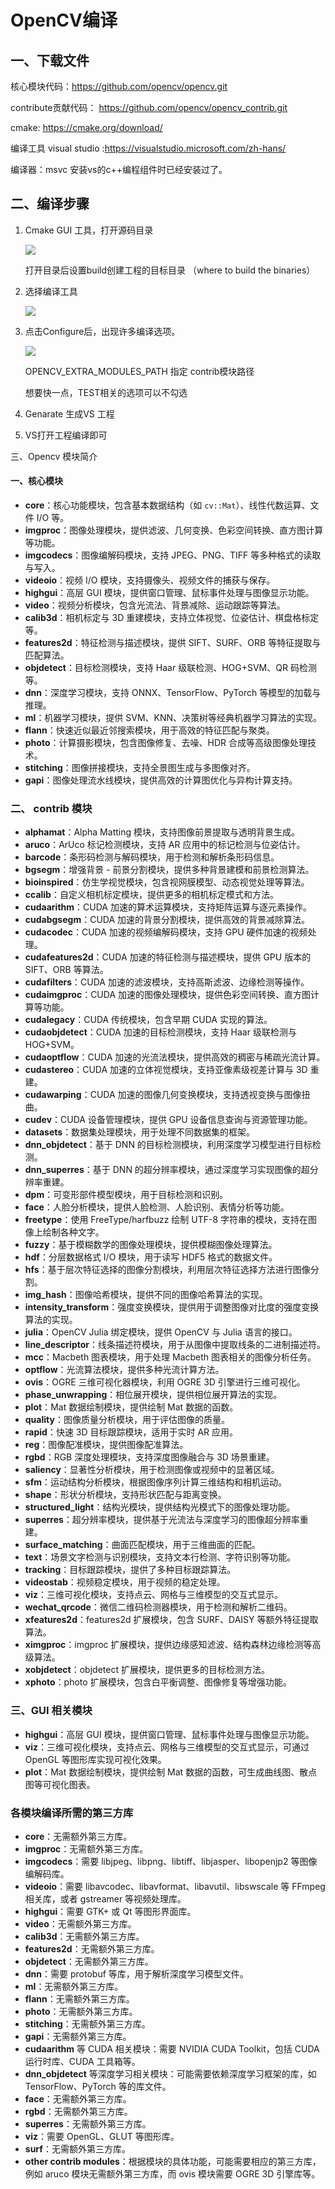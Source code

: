 # OpenCV编译

## 一、下载文件

核心模块代码：https://github.com/opencv/opencv.git

contribute贡献代码： https://github.com/opencv/opencv_contrib.git

cmake: https://cmake.org/download/

编译工具 visual studio  :https://visualstudio.microsoft.com/zh-hans/

编译器：msvc 安装vs的c++编程组件时已经安装过了。

## 二、编译步骤



1. Cmake GUI 工具，打开源码目录

   ![](G:\MyHeart\Note\resources\opencv源码目录选择.png)

   打开目录后设置build创建工程的目标目录 （where to build the binaries）

2. 选择编译工具

   ![](G:\MyHeart\Note\resources\cmake编译器选择.png)

3. 点击Configure后，出现许多编译选项。

   ![](G:\MyHeart\Note\resources\部分选项配置.png)

   OPENCV_EXTRA_MODULES_PATH 指定 contrib模块路径

   想要快一点，TEST相关的选项可以不勾选

4. Genarate 生成VS 工程

5. VS打开工程编译即可

三、Opencv 模块简介

#### 一、核心模块

- **core**：核心功能模块，包含基本数据结构（如 `cv::Mat`）、线性代数运算、文件 I/O 等。
- **imgproc**：图像处理模块，提供滤波、几何变换、色彩空间转换、直方图计算等功能。
- **imgcodecs**：图像编解码模块，支持 JPEG、PNG、TIFF 等多种格式的读取与写入。
- **videoio**：视频 I/O 模块，支持摄像头、视频文件的捕获与保存。
- **highgui**：高层 GUI 模块，提供窗口管理、鼠标事件处理与图像显示功能。
- **video**：视频分析模块，包含光流法、背景减除、运动跟踪等算法。
- **calib3d**：相机标定与 3D 重建模块，支持立体视觉、位姿估计、棋盘格标定等。
- **features2d**：特征检测与描述模块，提供 SIFT、SURF、ORB 等特征提取与匹配算法。
- **objdetect**：目标检测模块，支持 Haar 级联检测、HOG+SVM、QR 码检测等。
- **dnn**：深度学习模块，支持 ONNX、TensorFlow、PyTorch 等模型的加载与推理。
- **ml**：机器学习模块，提供 SVM、KNN、决策树等经典机器学习算法的实现。
- **flann**：快速近似最近邻搜索模块，用于高效的特征匹配与聚类。
- **photo**：计算摄影模块，包含图像修复、去噪、HDR 合成等高级图像处理技术。
- **stitching**：图像拼接模块，支持全景图生成与多图像对齐。
- **gapi**：图像处理流水线模块，提供高效的计算图优化与异构计算支持。

### 二、 contrib 模块

- **alphamat**：Alpha Matting 模块，支持图像前景提取与透明背景生成。
- **aruco**：ArUco 标记检测模块，支持 AR 应用中的标记检测与位姿估计。
- **barcode**：条形码检测与解码模块，用于检测和解析条形码信息。
- **bgsegm**：增强背景 - 前景分割模块，提供多种背景建模和前景检测算法。
- **bioinspired**：仿生学视觉模块，包含视网膜模型、动态视觉处理等算法。
- **ccalib**：自定义相机标定模块，提供更多的相机标定模式和方法。
- **cudaarithm**：CUDA 加速的算术运算模块，支持矩阵运算与逐元素操作。
- **cudabgsegm**：CUDA 加速的背景分割模块，提供高效的背景减除算法。
- **cudacodec**：CUDA 加速的视频编解码模块，支持 GPU 硬件加速的视频处理。
- **cudafeatures2d**：CUDA 加速的特征检测与描述模块，提供 GPU 版本的 SIFT、ORB 等算法。
- **cudafilters**：CUDA 加速的滤波模块，支持高斯滤波、边缘检测等操作。
- **cudaimgproc**：CUDA 加速的图像处理模块，提供色彩空间转换、直方图计算等功能。
- **cudalegacy**：CUDA 传统模块，包含早期 CUDA 实现的算法。
- **cudaobjdetect**：CUDA 加速的目标检测模块，支持 Haar 级联检测与 HOG+SVM。
- **cudaoptflow**：CUDA 加速的光流法模块，提供高效的稠密与稀疏光流计算。
- **cudastereo**：CUDA 加速的立体视觉模块，支持亚像素级视差计算与 3D 重建。
- **cudawarping**：CUDA 加速的图像几何变换模块，支持透视变换与图像扭曲。
- **cudev**：CUDA 设备管理模块，提供 GPU 设备信息查询与资源管理功能。
- **datasets**：数据集处理模块，用于处理不同数据集的框架。
- **dnn_objdetect**：基于 DNN 的目标检测模块，利用深度学习模型进行目标检测。
- **dnn_superres**：基于 DNN 的超分辨率模块，通过深度学习实现图像的超分辨率重建。
- **dpm**：可变形部件模型模块，用于目标检测和识别。
- **face**：人脸分析模块，提供人脸检测、人脸识别、表情分析等功能。
- **freetype**：使用 FreeType/harfbuzz 绘制 UTF-8 字符串的模块，支持在图像上绘制各种文字。
- **fuzzy**：基于模糊数学的图像处理模块，提供模糊图像处理算法。
- **hdf**：分层数据格式 I/O 模块，用于读写 HDF5 格式的数据文件。
- **hfs**：基于层次特征选择的图像分割模块，利用层次特征选择方法进行图像分割。
- **img_hash**：图像哈希模块，提供不同的图像哈希算法的实现。
- **intensity_transform**：强度变换模块，提供用于调整图像对比度的强度变换算法的实现。
- **julia**：OpenCV Julia 绑定模块，提供 OpenCV 与 Julia 语言的接口。
- **line_descriptor**：线条描述符模块，用于从图像中提取线条的二进制描述符。
- **mcc**：Macbeth 图表模块，用于处理 Macbeth 图表相关的图像分析任务。
- **optflow**：光流算法模块，提供多种光流计算方法。
- **ovis**：OGRE 三维可视化器模块，利用 OGRE 3D 引擎进行三维可视化。
- **phase_unwrapping**：相位展开模块，提供相位展开算法的实现。
- **plot**：Mat 数据绘制模块，提供绘制 Mat 数据的函数。
- **quality**：图像质量分析模块，用于评估图像的质量。
- **rapid**：快速 3D 目标跟踪模块，适用于实时 AR 应用。
- **reg**：图像配准模块，提供图像配准算法。
- **rgbd**：RGB 深度处理模块，支持深度图像融合与 3D 场景重建。
- **saliency**：显著性分析模块，用于检测图像或视频中的显著区域。
- **sfm**：运动结构分析模块，根据图像序列计算三维结构和相机运动。
- **shape**：形状分析模块，支持形状匹配与距离变换。
- **structured_light**：结构光模块，提供结构光模式下的图像处理功能。
- **superres**：超分辨率模块，提供基于光流法与深度学习的图像超分辨率重建。
- **surface_matching**：曲面匹配模块，用于三维曲面的匹配。
- **text**：场景文字检测与识别模块，支持文本行检测、字符识别等功能。
- **tracking**：目标跟踪模块，提供了多种目标跟踪算法。
- **videostab**：视频稳定模块，用于视频的稳定处理。
- **viz**：三维可视化模块，支持点云、网格与三维模型的交互式显示。
- **wechat_qrcode**：微信二维码检测器模块，用于检测和解析二维码。
- **xfeatures2d**：features2d 扩展模块，包含 SURF、DAISY 等额外特征提取算法。
- **ximgproc**：imgproc 扩展模块，提供边缘感知滤波、结构森林边缘检测等高级算法。
- **xobjdetect**：objdetect 扩展模块，提供更多的目标检测方法。
- **xphoto**：photo 扩展模块，包含白平衡调整、图像修复等增强功能。

### 三、GUI 相关模块

- **highgui**：高层 GUI 模块，提供窗口管理、鼠标事件处理与图像显示功能。
- **viz**：三维可视化模块，支持点云、网格与三维模型的交互式显示，可通过 OpenGL 等图形库实现可视化效果。
- **plot**：Mat 数据绘制模块，提供绘制 Mat 数据的函数，可生成曲线图、散点图等可视化图表。

### 各模块编译所需的第三方库

- **core**：无需额外第三方库。
- **imgproc**：无需额外第三方库。
- **imgcodecs**：需要 libjpeg、libpng、libtiff、libjasper、libopenjp2 等图像编解码库。
- **videoio**：需要 libavcodec、libavformat、libavutil、libswscale 等 FFmpeg 相关库，或者 gstreamer 等视频处理库。
- **highgui**：需要 GTK+ 或 Qt 等图形界面库。
- **video**：无需额外第三方库。
- **calib3d**：无需额外第三方库。
- **features2d**：无需额外第三方库。
- **objdetect**：无需额外第三方库。
- **dnn**：需要 protobuf 等库，用于解析深度学习模型文件。
- **ml**：无需额外第三方库。
- **flann**：无需额外第三方库。
- **photo**：无需额外第三方库。
- **stitching**：无需额外第三方库。
- **gapi**：无需额外第三方库。
- **cudaarithm** 等 CUDA 相关模块：需要 NVIDIA CUDA Toolkit，包括 CUDA 运行时库、CUDA 工具箱等。
- **dnn_objdetect** 等深度学习相关模块：可能需要依赖深度学习框架的库，如 TensorFlow、PyTorch 等的库文件。
- **face**：无需额外第三方库。
- **rgbd**：无需额外第三方库。
- **superres**：无需额外第三方库。
- **viz**：需要 OpenGL、GLUT 等图形库。
- **surf**：无需额外第三方库。
- **other contrib modules**：根据模块的具体功能，可能需要相应的第三方库，例如 aruco 模块无需额外第三方库，而 ovis 模块需要 OGRE 3D 引擎库等。